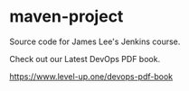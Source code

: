 # maven-project
Source code for James Lee's Jenkins course.

Check out our Latest DevOps PDF book.

https://www.level-up.one/devops-pdf-book
